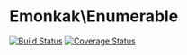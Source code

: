 # Emonkak\Enumerable

[![Build Status](https://travis-ci.org/emonkak/php-enumerable.svg?branch=master)](https://travis-ci.org/emonkak/php-enumerable)
[![Coverage Status](https://coveralls.io/repos/github/emonkak/php-enumerable/badge.svg?branch=master)](https://coveralls.io/github/emonkak/php-enumerable?branch=master)
